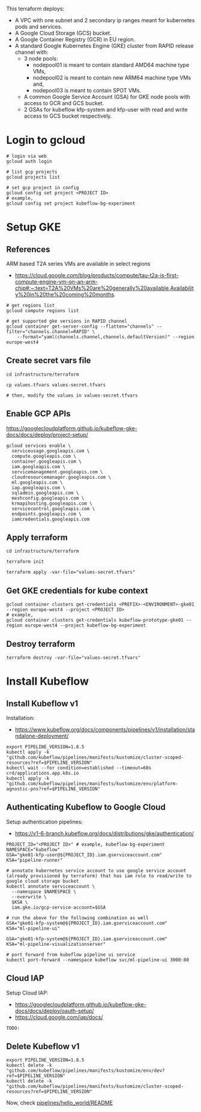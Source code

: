This terraform deploys:

- A VPC with one subnet and 2 secondary ip ranges meant for kubernetes pods and services.
- A Google Cloud Storage (GCS) bucket.
- A Google Container Registry (GCR) in EU region.
- A standard Google Kubernetes Engine (GKE) cluster from RAPID release channel with:
  - 3 node pools:
    - nodepool01 is meant to contain standard AMD64 machine type VMs,
    - nodepool02 is meant to contain new ARM64 machine type VMs and,
    - nodepool03 is meant to contain SPOT VMs.
  - A common Google Service Account (GSA) for GKE node pools with access to GCR and GCS bucket.
  - 2 GSAs for kubeflow kfp-system and kfp-user with read and write access to GCS bucket respectively.


# Login to gcloud
```shell
# login via web
gcloud auth login

# list gcp projects
gcloud projects list

# set gcp project in config
gcloud config set project <PROJECT ID>
# example,
gcloud config set project kubeflow-bg-experiment
```


# Setup GKE

## References
ARM based T2A series VMs are available in select regions
- https://cloud.google.com/blog/products/compute/tau-t2a-is-first-compute-engine-vm-on-an-arm-chip#:~:text=T2A%20VMs%20are%20generally%20available,Availability%20in%20the%20coming%20months.
```shell
# get regions list
gcloud compute regions list

# get supported gke versions in RAPID channel
gcloud container get-server-config --flatten="channels" --filter="channels.channel=RAPID" \
    --format="yaml(channels.channel,channels.defaultVersion)" --region europe-west4
```

## Create secret vars file
```shell
cd infrastructure/terraform

cp values.tfvars values-secret.tfvars

# then, modify the values in values-secret.tfvars
```

## Enable GCP APIs
https://googlecloudplatform.github.io/kubeflow-gke-docs/docs/deploy/project-setup/
```shell
gcloud services enable \
  serviceusage.googleapis.com \
  compute.googleapis.com \
  container.googleapis.com \
  iam.googleapis.com \
  servicemanagement.googleapis.com \
  cloudresourcemanager.googleapis.com \
  ml.googleapis.com \
  iap.googleapis.com \
  sqladmin.googleapis.com \
  meshconfig.googleapis.com \
  krmapihosting.googleapis.com \
  servicecontrol.googleapis.com \
  endpoints.googleapis.com \
  iamcredentials.googleapis.com
```

## Apply terraform
```shell
cd infrastructure/terraform

terraform init

terraform apply -var-file="values-secret.tfvars"
```

## Get GKE credentials for kube context
```shell
gcloud container clusters get-credentials <PREFIX>-<ENVIRONMENT>-gke01 --region europe-west4 --project <PROJECT ID>
# example,
gcloud container clusters get-credentials kubeflow-prototype-gke01 --region europe-west4 --project kubeflow-bg-experiment
```

## Destroy terraform
```shell
terraform destroy -var-file="values-secret.tfvars"
```


# Install Kubeflow

## Install Kubeflow v1
Installation:
- https://www.kubeflow.org/docs/components/pipelines/v1/installation/standalone-deployment/
```shell
export PIPELINE_VERSION=1.8.5
kubectl apply -k "github.com/kubeflow/pipelines/manifests/kustomize/cluster-scoped-resources?ref=$PIPELINE_VERSION"
kubectl wait --for condition=established --timeout=60s crd/applications.app.k8s.io
kubectl apply -k "github.com/kubeflow/pipelines/manifests/kustomize/env/platform-agnostic-pns?ref=$PIPELINE_VERSION"
```

## Authenticating Kubeflow to Google Cloud
Setup authentication pipelines:
- https://v1-6-branch.kubeflow.org/docs/distributions/gke/authentication/

```shell
PROJECT_ID="<PROJECT ID>" # example, kubeflow-bg-experiment
NAMESPACE="kubeflow"
GSA="gke01-kfp-user@${PROJECT_ID}.iam.gserviceaccount.com"
KSA="pipeline-runner"

# annotate kubernetes service account to use google service account (already provisioned by terraform) that has iam role to read/write to google cloud storage bucket
kubectl annotate serviceaccount \
  --namespace $NAMESPACE \
  --overwrite \
  $KSA \
  iam.gke.io/gcp-service-account=$GSA

# run the above for the following combination as well
GSA="gke01-kfp-system@${PROJECT_ID}.iam.gserviceaccount.com"
KSA="ml-pipeline-ui"

GSA="gke01-kfp-system@${PROJECT_ID}.iam.gserviceaccount.com"
KSA="ml-pipeline-visualizationserver"

# port forward from kubeflow pipeline ui service
kubectl port-forward --namespace kubeflow svc/ml-pipeline-ui 3000:80
```

## Cloud IAP
Setup Cloud IAP:
- https://googlecloudplatform.github.io/kubeflow-gke-docs/docs/deploy/oauth-setup/
- https://cloud.google.com/iap/docs/
```shell
TODO:
```

## Delete Kubeflow v1
```shell
export PIPELINE_VERSION=1.8.5
kubectl delete -k "github.com/kubeflow/pipelines/manifests/kustomize/env/dev?ref=$PIPELINE_VERSION"
kubectl delete -k "github.com/kubeflow/pipelines/manifests/kustomize/cluster-scoped-resources?ref=$PIPELINE_VERSION"
```

Now, check [pipelines/hello_world/README](../../pipelines/hello_world/README.md)
